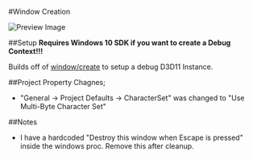 #Window Creation

![Preview Image](https://github.com/tocchan/guildhall_samples/blob/master/images/d3d11_setup.png "Example Image")

##Setup
__Requires Windows 10 SDK if you want to create a Debug Context!!!__

Builds off of [window/create](https://github.com/tocchan/guildhall_samples/tree/master/window/create) to setup a debug D3D11 Instance.


##Project Property Chagnes;
- "General -> Project Defaults -> CharacterSet" was changed to "Use Multi-Byte Character Set"


##Notes
- I have a hardcoded "Destroy this window when Escape is pressed" inside the windows proc.  Remove this after cleanup.

